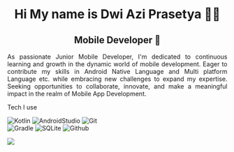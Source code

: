 <div align="center">
  <h1>Hi My name is Dwi Azi Prasetya 👨‍💻</h1>
</div>

<div align="center">
  <h2>Mobile Developer 📱</h2>
</div>

<div align="justify">
  <p>As passionate Junior Mobile Developer, I'm dedicated to continuous learning and growth in the dynamic world of mobile development. Eager to contribute my skills in Android Native Language and Multi platform Language etc. while embracing new challenges to expand my expertise. Seeking opportunities to collaborate, innovate, and make a meaningful impact in the realm of Mobile App Development.</p>
</di

<h2>Tech I use</h2> 

![Kotlin](https://img.shields.io/badge/kotlin-%237F52FF.svg?style=for-the-badge&logo=kotlin&logoColor=white) ![AndroidStudio](https://img.shields.io/badge/Android_Studio-3DDC84?style=for-the-badge&logo=android-studio&logoColor=white) ![Git](https://img.shields.io/badge/GIT-E44C30?style=for-the-badge&logo=git&logoColor=white) <br> ![Gradle](https://img.shields.io/badge/gradle-02303A?style=for-the-badge&logo=gradle&logoColor=white)  ![SQLite](https://img.shields.io/badge/Sqlite-003B57?style=for-the-badge&logo=sqlite&logoColor=white) ![Github](https://img.shields.io/badge/GitHub-100000?style=for-the-badge&logo=github&logoColor=white)


<a href="http://www.github.com/dwiaziprasetya"><img src="https://github-readme-streak-stats.herokuapp.com/?user=dwiaziprasetya&stroke=ffffff&background=1c1917&ring=0891b2&fire=0891b2&currStreakNum=ffffff&currStreakLabel=0891b2&sideNums=ffffff&sideLabels=ffffff&dates=ffffff&hide_border=true" /></a>
